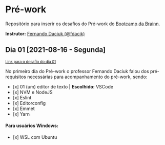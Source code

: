 # Pré-work
Repositório para inserir os desafios do Pré-work do <a href="https://b-academy.brainn.co/">Bootcamp da Brainn</a>.

<strong>Instrutor:</strong> <a href="https://github.com/fdaciuk">Fernando Daciuk (@fdacik)</a>

<h2>Dia 01 [2021-08-16 - Segunda]</h2>
<p><small><a href="https://github.com/brainnco/desafios-pre-work-b-academy/tree/main/dia1">Link para o desafio do dia 01</a></small></p>
<p>No primeiro dia do Pré-work o professor Fernando Daciuk falou dos pré-requisitos necessárias para acompanhamento do pré-work, sendo:</p>
<ul>
  <li>[x] 01 (um) editor de texto | <strong>Escolhido:</strong> VSCode </li>
  <li>[x] NVM e NodeJS</li>
  <li>[x] Eslint</li>
  <li>[x] Editorconfig</li>
  <li>[x] Emmet</li>
  <li>[x] Yarn</li>  
</ul>
  <h4>Para usuários Windows:</h4>
      <ul>
        <li>[x] WSL com Ubuntu</li>
      </ul>
<p></p>
